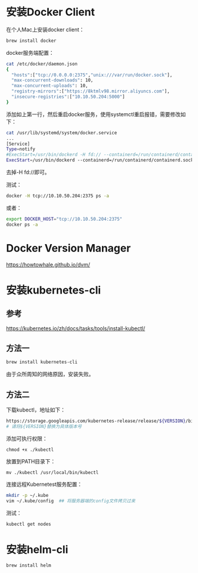 # 安装Docker Client

在个人Mac上安装docker client：

```sh
brew install docker
```

docker服务端配置：

```sh
cat /etc/docker/daemon.json
{
  "hosts":["tcp://0.0.0.0:2375","unix:///var/run/docker.sock"],
  "max-concurrent-downloads": 10,
  "max-concurrent-uploads": 10,
  "registry-mirrors":["https://8ktmlv98.mirror.aliyuncs.com"],
  "insecure-registries":["10.10.50.204:5000"]
}
```

添加如上第一行，然后重启docker服务，使用systemctl重启报错，需要修改如下：

```sh
cat /usr/lib/systemd/system/docker.service
...
[Service]
Type=notify
#ExecStart=/usr/bin/dockerd -H fd:// --containerd=/run/containerd/containerd.sock
ExecStart=/usr/bin/dockerd --containerd=/run/containerd/containerd.sock
```

去掉-H fd://即可。

测试：

```sh
docker -H tcp://10.10.50.204:2375 ps -a
```

或者：

```sh
export DOCKER_HOST="tcp://10.10.50.204:2375"
docker ps -a
```

# Docker Version Manager

https://howtowhale.github.io/dvm/

# 安装kubernetes-cli

## 参考

https://kubernetes.io/zh/docs/tasks/tools/install-kubectl/

## 方法一

```bash
brew install kubernetes-cli
```

由于众所周知的网络原因，安装失败。

## 方法二

下载kubectl，地址如下：

```sh
https://storage.googleapis.com/kubernetes-release/release/${VERSION}/bin/darwin/amd64/kubectl
# 请将${VERSION}替换为具体版本号
```

添加可执行权限：

```
chmod +x ./kubectl
```

放置到PATH目录下：

```
mv ./kubectl /usr/local/bin/kubectl
```

连接远程Kubernetest服务配置：

```sh
mkdir -p ~/.kube
vim ~/.kube/config  ## 将服务器端的config文件拷贝过来
```

测试：

```sh
kubectl get nodes
```

# 安装helm-cli

```sh
brew install helm
```

